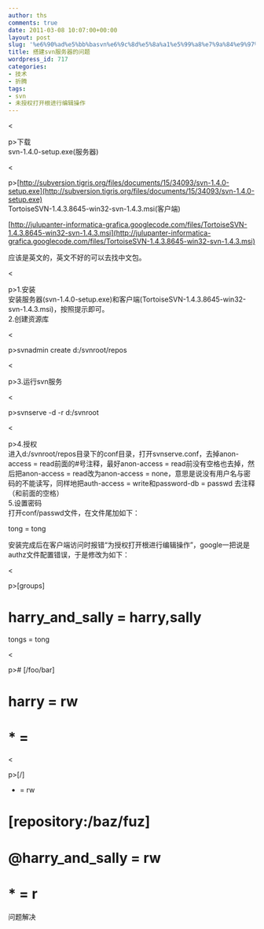 ```yaml
---
author: ths
comments: true
date: 2011-03-08 10:07:00+00:00
layout: post
slug: '%e6%90%ad%e5%bb%basvn%e6%9c%8d%e5%8a%a1%e5%99%a8%e7%9a%84%e9%97%ae%e9%a2%98'
title: 搭建svn服务器的问题
wordpress_id: 717
categories:
- 技术
- 折腾
tags:
- svn
- 未授权打开根进行编辑操作
---
```


<





p>下载  
svn-1.4.0-setup.exe(服务器)





<





p>[http://subversion.tigris.org/files/documents/15/34093/svn-1.4.0-setup.exe](http://subversion.tigris.org/files/documents/15/34093/svn-1.4.0-setup.exe)  
TortoiseSVN-1.4.3.8645-win32-svn-1.4.3.msi(客户端)





[http://julupanter-informatica-grafica.googlecode.com/files/TortoiseSVN-1.4.3.8645-win32-svn-1.4.3.msi](http://julupanter-informatica-grafica.googlecode.com/files/TortoiseSVN-1.4.3.8645-win32-svn-1.4.3.msi)





应该是英文的，英文不好的可以去找中文包。





<





p>1.安装  
安装服务器(svn-1.4.0-setup.exe)和客户端(TortoiseSVN-1.4.3.8645-win32-svn-1.4.3.msi)，按照提示即可。  
2.创建资源库





<





p>svnadmin create d:/svnroot/repos





<





p>3.运行svn服务





<





p>svnserve -d -r d:/svnroot





<





p>4.授权  
进入d:/svnroot/repos目录下的conf目录，打开svnserve.conf，去掉anon-access = read前面的#号注释，最好anon-access = read前没有空格也去掉，然后把anon-access = read改为anon-access = none，意思是说没有用户名与密码的不能读写，同样地把auth-access = write和password-db = passwd 去注释（和前面的空格）  
5.设置密码  
打开conf/passwd文件，在文件尾加如下：





tong = tong









安装完成后在客户端访问时报错“为授权打开根进行编辑操作”，google一把说是authz文件配置错误，于是修改为如下：





<





p>[groups]  
# harry_and_sally = harry,sally  
tongs = tong





<





p># [/foo/bar]  
# harry = rw  
# * =





<





p>[/]  
* = rw





# [repository:/baz/fuz]  
# @harry_and_sally = rw  
# * = r





问题解决




